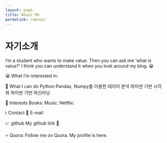 ```yaml
---
layout: page
title: About Me
permalink: /about/
---
```


# 자기소개

I’m a student who wants to make value. Then you can ask me ‘what is value?’
I think you can understand it when you look around my blog. 😀



😀 What I’m interested in:


:ledger: What I can do
Python
Pandas, Numpy를 이용한 데이터 분석
파이썬 기반 시각화
파이썬 기반 머신러닝


:ledger: Interests
Books: 
Music:
Netflix: 

:telephone_receiver: Contact
:e-mail: E-mail

:chart_with_upwards_trend: github
My github link
:mag_right: 

:star: Quora: Follow me on Quora. My profile is here.
